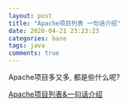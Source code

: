 ```yaml
---
layout: post
title: "Apache项目列表 一句话介绍"
date: 2020-04-21 23:23:23
categories: base
tags: java
comments: true
---
```


Apache项目多又多, 都是些什么呢?

<a href="/resources/apache/result/index.html">Apache项目列表&一句话介绍</a>
